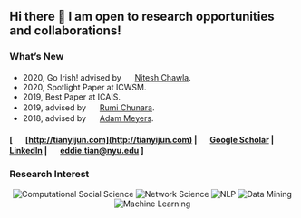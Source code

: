 ## Hi there 👋 I am open to research opportunities and collaborations!
### What’s New
- 2020, Go Irish! advised by <img src="http://tianyijun.com/images/icons/like.svg" width="16"> [Nitesh Chawla](https://niteshchawla.nd.edu/).
- 2020, Spotlight Paper at ICWSM.
- 2019, Best Paper at ICAIS.
- 2019, advised by <img src="http://tianyijun.com/images/icons/like.svg" width="16"> [Rumi Chunara](https://engineering.nyu.edu/faculty/rumi-chunara).
- 2018, advised by <img src="http://tianyijun.com/images/icons/like.svg" width="16"> [Adam Meyers](https://nlp.cs.nyu.edu/people/meyers.html).

#### \[ <img src="http://tianyijun.com/images/icons/link.svg" width="16"> [http://tianyijun.com](http://tianyijun.com) \| <img src="http://tianyijun.com/images/logos/google_scholar.svg" width="16"> [Google Scholar](https://scholar.google.com/citations?hl=en&user=uYzCbpUAAAAJ) \| <img src="http://tianyijun.com/images/logos/linkedin.svg" width="16"> [LinkedIn](https://www.linkedin.com/in/yijun-tian) \| <img src="http://tianyijun.com/images/icons/email.svg" width="16"> [eddie.tian@nyu.edu](mailto:eddie.tian@nyu.edu) \]

### Research Interest

<p align="center">
  <img src="https://img.shields.io/badge/-Computational%20Social%20Science-red" alt="Computational Social Science">
  <img src="https://img.shields.io/badge/-Network%20Science-ecc429" alt="Network Science">
  <img src="https://img.shields.io/badge/-NLP-blue" alt="NLP">
  <img src="https://img.shields.io/badge/-Data%20Mining-24a591" alt="Data Mining">
  <img src="https://img.shields.io/badge/-Machine%20Learning-414c4d" alt="Machine Learning">

</p>



<!--
**meettyj/meettyj** is a ✨ _special_ ✨ repository because its `README.md` (this file) appears on your GitHub profile.

Here are some ideas to get you started:

- 🔭 I’m currently working on ...
- 🌱 I’m currently learning ...
- 👯 I’m looking to collaborate on ...
- 🤔 I’m looking for help with ...
- 💬 Ask me about ...
- 📫 How to reach me: ...
- 😄 Pronouns: ...
- ⚡ Fun fact: ...
-->
